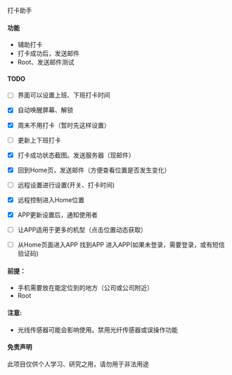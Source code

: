 打卡助手

#### 功能

* 辅助打卡
* 打卡成功后，发送邮件
* Root、发送邮件测试

#### TODO

- [ ] 界面可以设置上班、下班打卡时间
- [x] 自动唤醒屏幕、解锁
- [x] 周末不用打卡（暂时先这样设置）
- [ ] 更新上下班打卡
- [x] 打卡成功状态截图。发送服务器（现邮件）
- [x] 回到Home页，发送邮件（方便查看位置是否发生变化）
- [ ] 远程设置进行设置(开关、打卡时间)
- [x] 远程控制进入Home位置
- [x] APP更新设置后，通知使用者
- [ ] 让APP适用于更多的机型（点击位置动态获取）
- [ ] 从Home页面进入APP
      找到APP
      进入APP(如果未登录，需要登录，或有短信验证码)


#### 前提：

* 手机需要放在能定位到的地方（公司或公司附近）
* Root




#### 注意:

* 光线传感器可能会影响使用。禁用光纤传感器或误操作功能

#### 免责声明

此项目仅供个人学习、研究之用，请勿用于非法用途